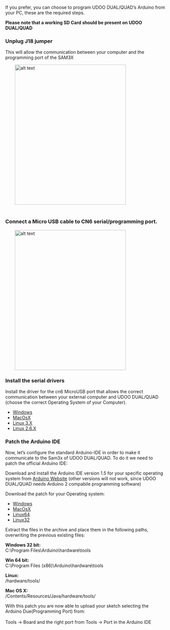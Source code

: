 If you prefer, you can choose to program UDOO DUAL/QUAD’s Arduino from your PC, these are the required steps.

<strong>Please note that  a working SD Card should be present on UDOO DUAL/QUAD</strong>

### Unplug J18 jumper  
This will allow the communication between your computer and the programming port of the SAM3X


<img src="/docs/img/boardJ18-03.png" alt="alt text" class="img-responsive" height="441px" width="350px"  style="margin-bottom:20px; margin-left:30px;"><br>



### Connect a Micro USB cable to CN6 serial/programming port.
<img src="/docs/img/board_usb2-01.jpg" alt="alt text" class="img-responsive " height="441px" width="350px"  style="margin-left:30px;"><br>



### Install the serial drivers

Install the driver for the cn6 MicroUSB port that allows the correct communication between your external computer and UDOO DUAL/QUAD (choose the correct Operating System of your Computer).

* [Windows](https://www.udoo.org/docs/driversandtools/CP210x_VCP_Windows.zip)
* [MacOsX](https://www.udoo.org/docs/driversandtools/Mac_OSX_VCP_Driver.zip)
* [Linux 3.X](https://www.udoo.org/docs/driversandtools/Linux_3.x.x_VCP_Driver_Source.zip)
* [Linux 2.6.X](https://www.udoo.org/docs/driversandtools/Linux_2.6.x_VCP_Driver_Source.zip)

### Patch the Arduino IDE

Now, let’s  configure the standard Arduino-IDE in order to make it communicate to the Sam3x of UDOO DUAL/QUAD. 
To do it we need to patch the official Arduino IDE:

Download and install the Arduino IDE version 1.5 for your specific operating system from [Arduino Website](http://arduino.cc) (other versions will not work, since UDOO DUAL/QUAD needs Arduino 2 compabile programming software)

Download the patch for your Operating system:

* [Windows](https://www.udoo.org/docs/driversandtools/bossac_windows.zip)
* [MacOsX](https://www.udoo.org/docs/driversandtools/bossac_osx.zip)
* [Linux64](https://www.udoo.org/docs/driversandtools/bossac_linux64.tar.gz)
* [Linux32](https://www.udoo.org/docs/driversandtools/bossac_linux32.tar.gz)

Extract the files in the archive and place them in the following paths, overwriting the previous existing files:

 <strong>Windows 32 bit:</strong><br>
 C:\Program Files\Arduino\hardware\tools<br>
 
 <strong>Win 64 bit:</strong><br>
 C:\Program Files (x86)\Arduino\hardware\tools<br>
 
 <strong>Linux:</strong><br>
 /hardware/tools/<br>
 
 <strong>Mac OS X:</strong><br>
 /Contents/Resources/Java/hardware/tools/<br>

With this patch you are now able to upload your sketch selecting the Arduino Due(Programming Port) from:<br>
<br>
 Tools -> Board and the right port from Tools -> Port in the Arduino IDE<br>

